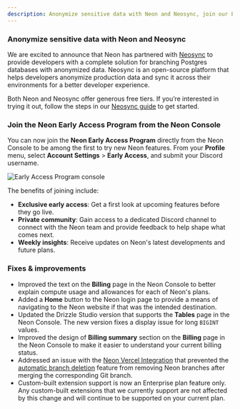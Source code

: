 ```yaml
---
description: Anonymize sensitive data with Neon and Neosync, join our Early Access Program from the console, and more
---
```


### Anonymize sensitive data with Neon and Neosync

We are excited to announce that Neon has partnered with [Neosync](https://www.neosync.dev/) to provide developers with a complete solution for branching Postgres databases with anonymized data. Neosync is an open-source platform that helps developers anonymize production data and sync it across their environments for a better developer experience.

<YoutubeIframe embedId="IcoOpnAcO1Y" />

Both Neon and Neosync offer generous free tiers. If you’re interested in trying it out, follow the steps in our [Neosync guide](/docs/guides/neosync-anonymize) to get started.

### Join the Neon Early Access Program from the Neon Console

You can now join the **Neon Early Access Program** directly from the Neon Console to be among the first to try new Neon features. From your **Profile** menu, select **Account Settings** > **Early Access**, and submit your Discord username.

![Early Access Program console](/docs/relnotes/early_access_console.png)

The benefits of joining include:

- **Exclusive early access**: Get a first look at upcoming features before they go live.
- **Private community**: Gain access to a dedicated Discord channel to connect with the Neon team and provide feedback to help shape what comes next.
- **Weekly insights**: Receive updates on Neon's latest developments and future plans.

### Fixes & improvements

- Improved the text on the **Billing** page in the Neon Console to better explain compute usage and allowances for each of Neon's plans.
- Added a **Home** button to the Neon login page to provide a means of navigating to the Neon website if that was the intended destination.
- Updated the Drizzle Studio version that supports the **Tables** page in the Neon Console. The new version fixes a display issue for long `BIGINT` values.
- Improved the design of **Billing summary** section on the **Billing** page in the Neon Console to make it easier to understand your current billing status.
- Addressed an issue with the [Neon Vercel Integration](https://neon.tech/docs/guides/vercel) that prevented the [automatic branch deletion](/docs/guides/vercel#automatic-deletion) feature from removing Neon branches after merging the corresponding Git branch.
- Custom-built extension support is now an Enterprise plan feature only. Any custom-built extensions that we currently support are not affected by this change and will continue to be supported on your current plan.
